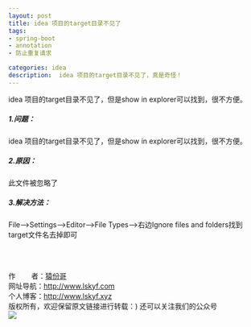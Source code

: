 ```yaml
---
layout: post
title: idea 项目的target目录不见了
tags:
- spring-boot 
- annotation
- 防止重复请求

categories: idea
description:  idea 项目的target目录不见了，真是奇怪！
---
```

idea 项目的target目录不见了，但是show in explorer可以找到，很不方便。
<!-- more -->

##### 1.问题： #####
idea 项目的target目录不见了，但是show in explorer可以找到，很不方便。
##### 2.原因： #####
此文件被忽略了
##### 3.解决方法： #####
File-->Settings-->Editor-->File Types-->右边Ignore files and folders找到target文件名去掉即可

<br/>
<br/>

作&nbsp;&nbsp;&nbsp;&nbsp;&nbsp;&nbsp;&nbsp;&nbsp;者：<a href="#">猿份哥</a> <br>
网址导航：<a href="http://www.lskyf.com" target="_blank">http://www.lskyf.com</a> <br>
个人博客：<a href="http://www.lskyf.xyz" target="_blank">http://www.lskyf.xyz</a> <br>
版权所有，欢迎保留原文链接进行转载：) 
还可以关注我们的公众号<br>
<img src="{{ site.assets }}/images/gongzonghao/天空唯美.jpg"/>